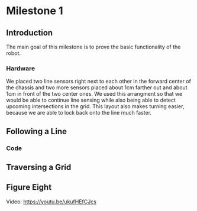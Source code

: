 # Milestone 1

## Introduction
The main goal of this milestone is to prove the basic functionality of the robot. 

### Hardware
We placed two line sensors right next to each other in the forward center of the chassis and two more sensors placed about 1cm farther out and about 1cm in front of the two center ones. We used this arrangment so that we would be able to continue line sensing while also being able to detect upcoming intersections in the grid. This layout also makes turning easier, because we are able to lock back onto the line much faster. 
## Following a Line

### Code

## Traversing a Grid

## Figure Eight
Video: https://youtu.be/ukufHEfCJcs
